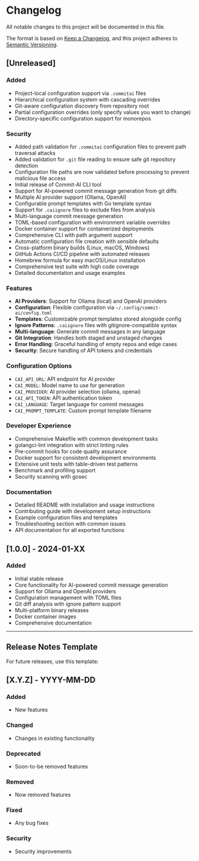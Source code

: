 # Changelog

All notable changes to this project will be documented in this file.

The format is based on [Keep a Changelog](https://keepachangelog.com/en/1.0.0/),
and this project adheres to [Semantic Versioning](https://semver.org/spec/v2.0.0.html).

## [Unreleased]

### Added
- Project-local configuration support via `.commitai` files
- Hierarchical configuration system with cascading overrides
- Git-aware configuration discovery from repository root
- Partial configuration overrides (only specify values you want to change)
- Directory-specific configuration support for monorepos

### Security
- Added path validation for `.commitai` configuration files to prevent path traversal attacks
- Added validation for `.git` file reading to ensure safe git repository detection
- Configuration file paths are now validated before processing to prevent malicious file access
- Initial release of Commit-AI CLI tool
- Support for AI-powered commit message generation from git diffs
- Multiple AI provider support (Ollama, OpenAI)
- Configurable prompt templates with Go template syntax
- Support for `.caiignore` files to exclude files from analysis
- Multi-language commit message generation
- TOML-based configuration with environment variable overrides
- Docker container support for containerized deployments
- Comprehensive CLI with path argument support
- Automatic configuration file creation with sensible defaults
- Cross-platform binary builds (Linux, macOS, Windows)
- GitHub Actions CI/CD pipeline with automated releases
- Homebrew formula for easy macOS/Linux installation
- Comprehensive test suite with high code coverage
- Detailed documentation and usage examples

### Features
- **AI Providers**: Support for Ollama (local) and OpenAI providers
- **Configuration**: Flexible configuration via `~/.config/commit-ai/config.toml`
- **Templates**: Customizable prompt templates stored alongside config
- **Ignore Patterns**: `.caiignore` files with gitignore-compatible syntax
- **Multi-language**: Generate commit messages in any language
- **Git Integration**: Handles both staged and unstaged changes
- **Error Handling**: Graceful handling of empty repos and edge cases
- **Security**: Secure handling of API tokens and credentials

### Configuration Options
- `CAI_API_URL`: API endpoint for AI provider
- `CAI_MODEL`: Model name to use for generation
- `CAI_PROVIDER`: AI provider selection (ollama, openai)
- `CAI_API_TOKEN`: API authentication token
- `CAI_LANGUAGE`: Target language for commit messages
- `CAI_PROMPT_TEMPLATE`: Custom prompt template filename

### Developer Experience
- Comprehensive Makefile with common development tasks
- golangci-lint integration with strict linting rules
- Pre-commit hooks for code quality assurance
- Docker support for consistent development environments
- Extensive unit tests with table-driven test patterns
- Benchmark and profiling support
- Security scanning with gosec

### Documentation
- Detailed README with installation and usage instructions
- Contributing guide with development setup instructions
- Example configuration files and templates
- Troubleshooting section with common issues
- API documentation for all exported functions

## [1.0.0] - 2024-01-XX

### Added
- Initial stable release
- Core functionality for AI-powered commit message generation
- Support for Ollama and OpenAI providers
- Configuration management with TOML files
- Git diff analysis with ignore pattern support
- Multi-platform binary releases
- Docker container images
- Comprehensive documentation

---

## Release Notes Template

For future releases, use this template:

## [X.Y.Z] - YYYY-MM-DD

### Added
- New features

### Changed
- Changes in existing functionality

### Deprecated
- Soon-to-be removed features

### Removed
- Now removed features

### Fixed
- Any bug fixes

### Security
- Security improvements
